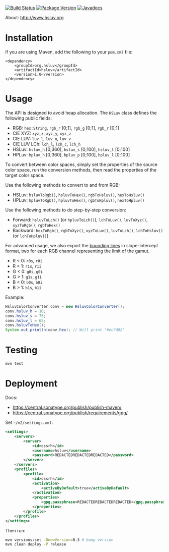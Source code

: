 [![Build Status](https://github.com/hsluv/hsluv-java/actions/workflows/test.yml/badge.svg)](https://github.com/hsluv/hsluv-java/actions/workflows/test.yml)
[![Package Version](https://img.shields.io/maven-central/v/org.hsluv/hsluv.svg)](http://repo1.maven.org/maven2/org/hsluv/hsluv/)
[![Javadocs](http://www.javadoc.io/badge/org.hsluv/hsluv.svg)](http://www.javadoc.io/doc/org.hsluv/hsluv)

About: http://www.hsluv.org

# Installation

If you are using Maven, add the following to your `pom.xml` file:

    <dependency>
        <groupId>org.hsluv</groupId>
        <artifactId>hsluv</artifactId>
        <version>1.0</version>
    </dependency>

# Usage

The API is designed to avoid heap allocation. The `HSLuv` class defines the following public fields:

- RGB: `hex:String`, `rgb_r` [0;1], `rgb_g` [0;1], `rgb_r` [0;1]
- CIE XYZ: `xyz_x`, `xyz_y`, `xyz_z`
- CIE LUV: `luv_l`, `luv_u`, `luv_v`
- CIE LUV LCh: `lch_l`, `lch_c`, `lch_h`
- HSLuv: `hsluv_h` [0;360], `hsluv_s` [0;100], `hsluv_l` [0;100]
- HPLuv: `hpluv_h` [0;360], `hpluv_p` [0;100], `hpluv_l` [0;100]

To convert between color spaces, simply set the properties of the source color space, run the
conversion methods, then read the properties of the target color space.

Use the following methods to convert to and from RGB:

- HSLuv: `hsluvToRgb()`, `hsluvToHex()`, `rgbToHsluv()`, `hexToHsluv()`
- HPLuv: `hpluvToRgb()`, `hpluvToHex()`, `rgbToHpluv()`, `hexToHpluv()`

Use the following methods to do step-by-step conversion:

- Forward: `hsluvToLch()` (or `hpluvToLch()`), `lchToLuv()`, `luvToXyz()`, `xyzToRgb()`, `rgbToHex()`
- Backward: `hexToRgb()`, `rgbToXyz()`, `xyzToLuv()`, `luvToLch()`, `lchToHsluv()` (or `lchToHpluv()`)

For advanced usage, we also export the [bounding lines](https://www.hsluv.org/math/) in slope-intercept
format, two for each RGB channel representing the limit of the gamut.

- R < 0: `r0s`, `r0i`
- R > 1: `r1s`, `r1i`
- G < 0: `g0s`, `g0i`
- G > 1: `g1s`, `g1i`
- B < 0: `b0s`, `b0i`
- B > 1: `b1s`, `b1i`

Example:

```java
HsluvColorConverter conv = new HsluvColorConverter();
conv.hsluv_h = 10;
conv.hsluv_s = 75;
conv.hsluv_l = 65;
conv.hsluvToHex();
System.out.println(conv.hex); // Will print "#ec7d82"
```

# Testing

    mvn test

# Deployment

Docs:

- https://central.sonatype.org/publish/publish-maven/
- https://central.sonatype.org/publish/requirements/gpg/

Set `~/m2/settings.xml`:

```xml
<settings>
    <servers>
        <server>
            <id>ossrh</id>
            <username>hsluv</username>
            <password>REDACTEDREDACTEDREDACTED</password>
        </server>
    </servers>
    <profiles>
        <profile>
            <id>ossrh</id>
            <activation>
                <activeByDefault>true</activeByDefault>
            </activation>
            <properties>
                <gpg.passphrase>REDACTEDREDACTEDREDACTED</gpg.passphrase>
            </properties>
        </profile>
    </profiles>
</settings>
```

Then run:

```bash
mvn versions:set -DnewVersion=0.3 # bump version
mvn clean deploy -P release
```
